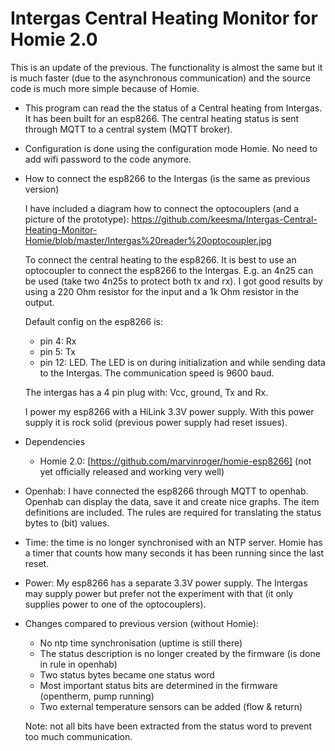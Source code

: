# Intergas Central Heating Monitor for Homie 2.0

This is an update of the previous. The functionality is almost the same but it is much faster (due to the asynchronous communication) and the source code is much more simple because of Homie.

* This program can read the the status of a Central heating from Intergas.
  It has been built for an esp8266. The central heating status is sent through MQTT to a central system (MQTT broker).
  
* Configuration is done using the configuration mode Homie. No need to add wifi password to the code anymore.

* How to connect the esp8266 to the Intergas (is the same as previous version)

  I have included a diagram how to connect the optocouplers (and a picture of the prototype):
  https://github.com/keesma/Intergas-Central-Heating-Monitor-Homie/blob/master/Intergas%20reader%20optocoupler.jpg

  To connect the central heating to the esp8266.
  It is best to use an optocoupler to connect the esp8266 to the Intergas.
  E.g. an 4n25 can be used (take two 4n25s to protect both tx and rx).
  I got good results by using a 220 Ohm resistor for the input and a 1k Ohm resistor in the output.

  Default config on the esp8266 is:
  - pin 4: Rx
  - pin 5: Tx
  - pin 12: LED. The LED is on during initialization and while sending data to the Intergas.
  The communication speed is 9600 baud.

  The intergas has a 4 pin plug with: Vcc, ground, Tx and Rx.
  
  I power my esp8266 with a HiLink 3.3V power supply. With this power supply it is rock solid (previous power supply had reset issues).

* Dependencies
  - Homie 2.0: [https://github.com/marvinroger/homie-esp8266] (not yet officially released and working very well)
  
* Openhab: I have connected the esp8266 through MQTT to openhab. Openhab can display the data, save it and create nice graphs. The item definitions are included. The rules are required for translating the status bytes to (bit) values.

* Time: the time is no longer synchronised with an NTP server. Homie has a timer that counts how many seconds it has been running since the last reset.

* Power: My esp8266 has a separate 3.3V power supply. The Intergas may supply power but prefer not the experiment with that (it only supplies power to one of the optocouplers).

* Changes compared to previous version (without Homie):
  - No ntp time synchronisation (uptime is still there)
  - The status description is no longer created by the firmware (is done in rule in openhab)
  - Two status bytes became one status word
  - Most important status bits are determined in the firmware (opentherm, pump running)
  - Two external temperature sensors can be added (flow & return) 

  Note: not all bits have been extracted from the status word to prevent too much communication.

